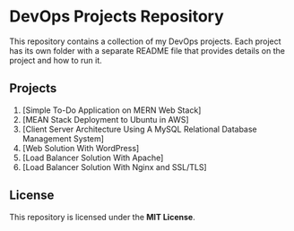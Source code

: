 # DevOps Projects Repository

This repository contains a collection of my DevOps projects. Each project has its own folder with a separate README file that provides details on the project and how to run it.

## Projects

1. [Simple To-Do Application on MERN Web Stack]
2. [MEAN Stack Deployment to Ubuntu in AWS]
3. [Client Server Architecture Using A MySQL Relational Database Management System]
4. [Web Solution With WordPress]
5. [Load Balancer Solution With Apache]
6. [Load Balancer Solution With Nginx and SSL/TLS]

## License
This repository is licensed under the **MIT License**.

